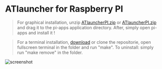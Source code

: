 # ATlauncher for Raspberry PI
>For graphical installation, unzip [ATlauncherPI.zip](https://github.com/pi-dev500/MinecraftMicrosoftPILauncher/blob/main/ATlauncherPI.zip?raw=true) or [ATlauncherPI.zip](https://github.com/pi-dev500/MinecraftMicrosoftPILauncher/blob/main/ATlauncherPI2.zip?raw=true) and drag it to the pi-apps application directory. After, simply open pi-apps and install it !

>For a terminal installation, [download](https://github.com/pi-dev500/MinecraftMicrosoftPILauncher/archive/main.zip) or clone the repositorie, open fullscreen terminal in the folder and run "make". To uninstall: simply run "make remove" in the folder.

![screenshot](https://raw.githubusercontent.com/pi-dev500/MinecraftMicrosoftPILauncher/main/SplashScreen.png)

